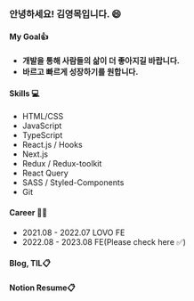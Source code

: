 ### 안녕하세요! 김영목입니다. 😄

#### My Goal👍
- **개발을 통해 사람들의 삶이 더 좋아지길 바랍니다.**
- **바르고 빠르게 성장하기를 원합니다.**

#### Skills 💻
- HTML/CSS
- JavaScript
- TypeScript
- React.js / Hooks
- Next.js
- Redux / Redux-toolkit
- React Query
- SASS / Styled-Components
- Git

#### Career 🏃🏻
- 2021.08 - 2022.07 LOVO FE
- 2022.08 - 2023.08 FE(<a href="https://github.com/kim-youngmok" style="text-decoration:none" target="_blank">Please check here ✅</a>)

#### <a href="https://chain-factory-afd.notion.site/TIL-3db350c038c5492ebc336f378e3365a6" style="text-decoration:none" target="_blank">Blog, TIL📋</a>
#### <a href="https://www.notion.so/0683744886ba4e76b22fbc2a0b66b03c" style="text-decoration:none" target="_blank">Notion Resume📋</a>

<!--
**mokyoungg/mokyoungg** is a ✨ _special_ ✨ repository because its `README.md` (this file) appears on your GitHub profile.

Here are some ideas to get you started:

- 🔭 I’m currently working on ...
- 🌱 I’m currently learning ...
- 👯 I’m looking to collaborate on ...
- 🤔 I’m looking for help with ...
- 💬 Ask me about ...
- 📫 How to reach me: ...
- 😄 Pronouns: ...
- ⚡ Fun fact: ...
-->
